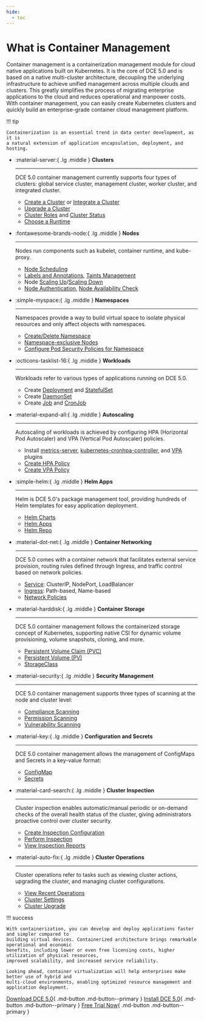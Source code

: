 ```yaml
---
hide:
  - toc
---
```


# What is Container Management

Container management is a containerization management module for cloud native applications
built on Kubernetes. It is the core of DCE 5.0 and is based on a native multi-cluster architecture,
decoupling the underlying infrastructure to achieve unified management across multiple clouds and clusters.
This greatly simplifies the process of migrating enterprise applications to the cloud and reduces
operational and manpower costs. With container management, you can easily create Kubernetes clusters
and quickly build an enterprise-grade container cloud management platform.

!!! tip

    Containerization is an essential trend in data center development, as it is
    a natural extension of application encapsulation, deployment, and hosting.

<div class="grid cards" markdown>

- :material-server:{ .lg .middle } __Clusters__

    ---

    DCE 5.0 container management currently supports four types of clusters:
    global service cluster, management cluster, worker cluster, and integrated cluster.

    - [Create a Cluster](../user-guide/clusters/create-cluster.md) or [Integrate a Cluster](../user-guide/clusters/integrate-cluster.md)
    - [Upgrade a Cluster](../user-guide/clusters/upgrade-cluster.md)
    - [Cluster Roles](../user-guide/clusters/cluster-role.md) and [Cluster Status](../user-guide/clusters/cluster-status.md)
    - [Choose a Runtime](../user-guide/clusters/runtime.md)

- :fontawesome-brands-node:{ .lg .middle } __Nodes__

    ---

    Nodes run components such as kubelet, container runtime, and kube-proxy.

    - [Node Scheduling](../user-guide/nodes/schedule.md)
    - [Labels and Annotations](../user-guide/nodes/labels-annotations.md), [Taints Management](../user-guide/nodes/taints.md)
    - Node [Scaling Up](../user-guide/nodes/add-node.md)/[Scaling Down](../user-guide/nodes/delete-node.md)
    - [Node Authentication](../user-guide/nodes/node-authentication.md), [Node Availability Check](../user-guide/nodes/node-check.md)

</div>

<div class="grid cards" markdown>

- :simple-myspace:{ .lg .middle } __Namespaces__

    ---

    Namespaces provide a way to build virtual space to isolate physical resources and only
    affect objects with namespaces.

    - [Create/Delete Namespace](../user-guide/namespaces/createns.md)
    - [Namespace-exclusive Nodes](../user-guide/namespaces/exclusive.md)
    - [Configure Pod Security Policies for Namespace](../user-guide/namespaces/podsecurity.md)

- :octicons-tasklist-16:{ .lg .middle } __Workloads__

    ---

    Workloads refer to various types of applications running on DCE 5.0.

    - Create [Deployment](../user-guide/workloads/create-deployment.md) and [StatefulSet](../user-guide/workloads/create-statefulset.md)
    - Create [DaemonSet](../user-guide/workloads/create-daemonset.md)
    - Create [Job](../user-guide/workloads/create-job.md) and [CronJob](../user-guide/workloads/create-cronjob.md)

</div>

<div class="grid cards" markdown>

- :material-expand-all:{ .lg .middle } __Autoscaling__

    ---

    Autoscaling of workloads is achieved by configuring HPA (Horizontal Pod Autoscaler) and VPA (Vertical Pod Autoscaler) policies.

    - Install [metrics-server](../user-guide/scale/install-metrics-server.md), [kubernetes-cronhpa-controller](../user-guide/scale/install-cronhpa.md), and [VPA](../user-guide/scale/install-vpa.md) plugins
    - [Create HPA Policy](../user-guide/scale/create-hpa.md)
    - [Create VPA Policy](../user-guide/scale/create-vpa.md)

- :simple-helm:{ .lg .middle } __Helm Apps__

    ---

    Helm is DCE 5.0's package management tool, providing hundreds of Helm templates for easy application deployment.

    - [Helm Charts](../user-guide/helm/README.md)
    - [Helm Apps](../user-guide/helm/helm-app.md)
    - [Helm Repo](../user-guide/helm/helm-repo.md)

</div>

<div class="grid cards" markdown>

- :material-dot-net:{ .lg .middle } __Container Networking__

    ---

    DCE 5.0 comes with a container network that facilitates external service provision,
    routing rules defined through Ingress, and traffic control based on network policies.

    - [Service](../user-guide/services-routes/create-services.md): ClusterIP, NodePort, LoadBalancer
    - [Ingress](../user-guide/services-routes/create-ingress.md): Path-based, Name-based
    - [Network Policies](../user-guide/services-routes/network-policies.md)

- :material-harddisk:{ .lg .middle } __Container Storage__

    ---

    DCE 5.0 container management follows the containerized storage concept of Kubernetes, supporting native CSI for dynamic volume provisioning, volume snapshots, cloning, and more.

    - [Persistent Volume Claim (PVC)](../user-guide/storage/pvc.md)
    - [Persistent Volume (PV)](../user-guide/storage/pv.md)
    - [StorageClass](../user-guide/storage/sc.md)

</div>

<div class="grid cards" markdown>

- :material-security:{ .lg .middle } __Security Management__

    ---

    DCE 5.0 container management supports three types of scanning at the node and cluster level:

    - [Compliance Scanning](../user-guide/security/cis/config.md)
    - [Permission Scanning](../user-guide/security/audit.md)
    - [Vulnerability Scanning](../user-guide/security/hunter.md)

- :material-key:{ .lg .middle } __Configuration and Secrets__

    ---

    DCE 5.0 container management allows the management of ConfigMaps and Secrets in a key-value format:

    - [ConfigMap](../user-guide/configmaps-secrets/create-configmap.md)
    - [Secrets](../user-guide/configmaps-secrets/create-secret.md)

</div>

<div class="grid cards" markdown>

- :material-card-search:{ .lg .middle } __Cluster Inspection__

    ---

    Cluster inspection enables automatic/manual periodic or on-demand checks of the overall health status of the cluster, giving administrators proactive control over cluster security.

    - [Create Inspection Configuration](../user-guide/inspect/config.md)
    - [Perform Inspection](../user-guide/inspect/inspect.md)
    - [View Inspection Reports](../user-guide/inspect/report.md)

- :material-auto-fix:{ .lg .middle } __Cluster Operations__
    
    ---

    Cluster operations refer to tasks such as viewing cluster actions, upgrading the cluster,
    and managing cluster configurations.

    - [View Recent Operations](../user-guide/clusterops/latest-operations.md)
    - [Cluster Settings](../user-guide/clusterops/cluster-settings.md)
    - [Cluster Upgrade](../user-guide/clusters/upgrade-cluster.md)

</div>

!!! success

    With containerization, you can develop and deploy applications faster and simpler compared to
    building virtual devices. Containerized architecture brings remarkable operational and economic
    benefits, including lower or even free licensing costs, higher utilization of physical resources,
    improved scalability, and increased service reliability.

    Looking ahead, container virtualization will help enterprises make better use of hybrid and
    multi-cloud environments, enabling optimized resource management and application deployment.

[Download DCE 5.0](../../download/index.md){ .md-button .md-button--primary }
[Install DCE 5.0](../../install/index.md){ .md-button .md-button--primary }
[Free Trial Now](../../dce/license0.md){ .md-button .md-button--primary }
